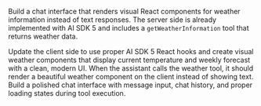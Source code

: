 Build a chat interface that renders visual React components for weather information instead of text responses. The server side is already implemented with AI SDK 5 and includes a `getWeatherInformation` tool that returns weather data.

Update the client side to use proper AI SDK 5 React hooks and create visual weather components that display current temperature and weekly forecast with a clean, modern UI. When the assistant calls the weather tool, it should render a beautiful weather component on the client instead of showing text. Build a polished chat interface with message input, chat history, and proper loading states during tool execution.